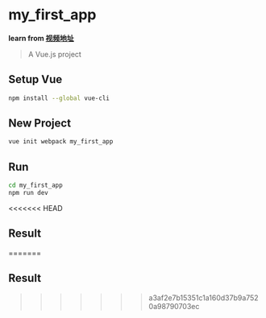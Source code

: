 # my_first_app

**learn from [视频地址](https://www.youtube.com/watch?v=JLc-hWsPTUY)**

> A Vue.js project

##  Setup Vue

```bash
npm install --global vue-cli
```

## New Project
```bash
vue init webpack my_first_app
```

## Run
```bash
cd my_first_app
npm run dev
```

<<<<<<< HEAD
## Result
=======
## Result
>>>>>>> a3af2e7b15351c1a160d37b9a7520a98790703ec
